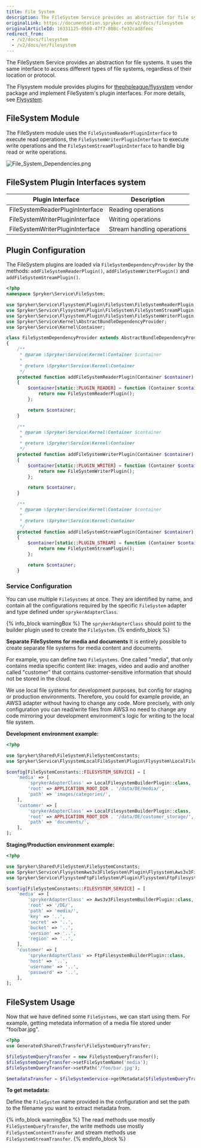 ```yaml
---
title: File System
description: The FileSystem Service provides an abstraction for file systems. It uses the same interface to access different types of file systems, regardless of their location or protocol.
originalLink: https://documentation.spryker.com/v2/docs/filesystem
originalArticleId: 16331125-0960-47f7-808c-fe32cad8feec
redirect_from:
  - /v2/docs/filesystem
  - /v2/docs/en/filesystem
---
```


The FileSystem Service provides an abstraction for file systems. It uses the same interface to access different types of file systems, regardless of their location or protocol.

The Flysystem module provides plugins for [thephpleague/flysystem](https://github.com/thephpleague/flysystem) vendor package and implement FileSystem's plugin interfaces. For more details, see [Flysystem](/docs/scos/dev/developer-guides/201903.0/development-guide/back-end/data-manipulation/data-ingestion/structural-preparations/flysystem.html).

## FileSystem Module
The FileSystem module uses the `FileSystemReaderPluginInterface` to execute read operations, the `FileSystemWriterPluginInterface` to execute write operations and the `FileSystemStreamPluginInterface` to handle big read or write operations.

![File_System_Dependencies.png](https://spryker.s3.eu-central-1.amazonaws.com/docs/Features/Development/File+System/file_system_dependencies.png)

## FileSystem Plugin Interfaces system

| Plugin Interface | Description |
| --- | --- |
| FileSystemReaderPluginInterface | Reading operations |
| FileSystemWriterPluginInterface | Writing operations |
| FileSystemWriterPluginInterface | Stream handling operations |

## Plugin Configuration
The FileSystem plugins are loaded via `FileSystemDependencyProvider` by the methods: `addFileSystemReaderPlugin()`, `addFileSystemWriterPlugin()` and `addFileSystemStreamPlugin()`.

```php
<?php
namespace Spryker\Service\FileSystem;

use Spryker\Service\Flysystem\Plugin\FileSystem\FileSystemReaderPlugin;
use Spryker\Service\Flysystem\Plugin\FileSystem\FileSystemStreamPlugin;
use Spryker\Service\Flysystem\Plugin\FileSystem\FileSystemWriterPlugin;
use Spryker\Service\Kernel\AbstractBundleDependencyProvider;
use Spryker\Service\Kernel\Container;

class FileSystemDependencyProvider extends AbstractBundleDependencyProvider
{
    /**
     * @param \Spryker\Service\Kernel\Container $container
     *
     * @return \Spryker\Service\Kernel\Container
     */
    protected function addFileSystemReaderPlugin(Container $container)
    {
        $container[static::PLUGIN_READER] = function (Container $container) {
            return new FileSystemReaderPlugin();
        };

        return $container;
    }

    /**
     * @param \Spryker\Service\Kernel\Container $container
     *
     * @return \Spryker\Service\Kernel\Container
     */
    protected function addFileSystemWriterPlugin(Container $container)
    {
        $container[static::PLUGIN_WRITER] = function (Container $container) {
            return new FileSystemWriterPlugin();
        };

        return $container;
    }

    /**
     * @param \Spryker\Service\Kernel\Container $container
     *
     * @return \Spryker\Service\Kernel\Container
     */
    protected function addFileSystemStreamPlugin(Container $container)
    {
        $container[static::PLUGIN_STREAM] = function (Container $container) {
            return new FileSystemStreamPlugin();
        };

        return $container;
    }
```

### Service Configuration
You can use multiple `FileSystems` at once. They are identified by name, and contain all the configurations required by the specific `FileSystem` adapter and type defined under `sprykerAdapterClass`.

{% info_block warningBox %}
The `sprykerAdapterClass` should point to the builder plugin used to create the `FileSystem`.
{% endinfo_block %}

**Separate FileSystems for media and documents**
It is entirely possible to create separate file systems for media content and documents.

For example, you can define two `FileSystems`. One called "media", that only contains media specific content like: images, video and audio and another called "customer" that contains customer-sensitive information that should not be stored in the cloud.

We use local file systems for development purposes, but config for staging or production environments. Therefore, you could for example provide, an AWS3 adapter without having to change any code. More precisely, with only configuration you can read/write files from AWS3 no need to change any code mirroring your development environment's logic for writing to the local file system.

**Development environment example:**
```php
<?php

use Spryker\Shared\FileSystem\FileSystemConstants;
use Spryker\Service\FlysystemLocalFileSystem\Plugin\Flysystem\LocalFilesystemBuilderPlugin;

$config[FileSystemConstants::FILESYSTEM_SERVICE] = [
    'media' => [
        'sprykerAdapterClass' => LocalFilesystemBuilderPlugin::class,
        'root' => APPLICATION_ROOT_DIR . '/data/DE/media/',
        'path' => 'images/categories/',
    ],
    'customer' => [
        'sprykerAdapterClass' => LocalFilesystemBuilderPlugin::class,
        'root' => APPLICATION_ROOT_DIR . '/data/DE/customer_storage/',
        'path' => 'documents/',
    ],
];
```

**Staging/Production environment example:**
```php
<?php

use Spryker\Shared\FileSystem\FileSystemConstants;
use Spryker\Service\FlysystemAws3v3FileSystem\Plugin\Flysystem\Aws3v3FilesystemBuilderPlugin;
use Spryker\Service\FlysystemFtpFileSystem\Plugin\Flysystem\FtpFilesystemBuilderPlugin;

$config[FileSystemConstants::FILESYSTEM_SERVICE] = [
    'media' => [
        'sprykerAdapterClass' => Aws3v3FilesystemBuilderPlugin::class,
        'root' => '/DE/',
        'path' => 'media/',
        'key' => '..',
        'secret' => '..',
        'bucket' => '..',
        'version' => '..',
        'region' => '..',
    ],
    'customer' => [
        'sprykerAdapterClass' => FtpFilesystemBuilderPlugin::class,
        'host' => '..',
        'username' => '..',
        'password' => '..',
    ],
];
```

## FileSystem Usage
Now that we have defined some `FileSystems`, we can start using them. For example, getting metedata information of a media file stored under "foo/bar.jpg".

```php
<?php
use Generated\Shared\Transfer\FileSystemQueryTransfer;

$fileSystemQueryTransfer = new FileSystemQueryTransfer();
$fileSystemQueryTransfer->setFileSystemName('media');
$fileSystemQueryTransfer->setPath('/foo/bar.jpg');

$metadataTransfer = $fileSystemService->getMetadata($fileSystemQueryTransfer);
```

**To get metadata:**

Define the `FileSystem` name provided in the configuration and set the path to the filename you want to extract metadata from.

{% info_block warningBox %}
The read methods use mostly `FileSystemQueryTransfer`, the write methods use mostly `FileSystemContentTransfer` and stream methods use `FileSystemStreamTransfer`.
{% endinfo_block %}

<!--
**See also:**

* Learn about Filesystem API
-->
